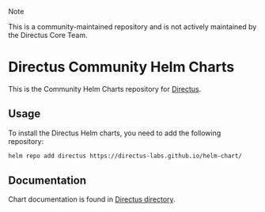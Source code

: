 > [!NOTE]
>
> This is a community-maintained repository and is not actively maintained by the Directus Core Team.

# Directus Community Helm Charts

This is the Community Helm Charts repository for [Directus](https://directus.io/).

## Usage

To install the Directus Helm charts, you need to add the following repository:

```sh
helm repo add directus https://directus-labs.github.io/helm-chart/
```

## Documentation

Chart documentation is found in [Directus directory](charts/directus/README.md).
